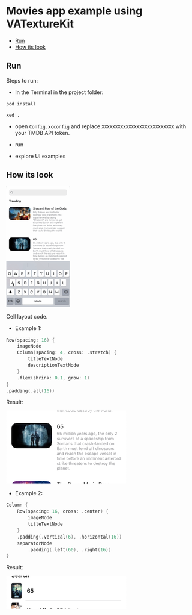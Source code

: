 # Movies app example using VATextureKit

  * [Run](#run)
  * [How its look](#how-its-look)

## Run


Steps to run:


* In the Terminal in the project folder:
```
pod install
```

```
xed .
```

* open `Config.xcconfig` and replace `XXXXXXXXXXXXXXXXXXXXXXXXXXX` with your TMDB API token.

* run

* explore UI examples


## How its look


![Movie app example 1](https://raw.githubusercontent.com/VAndrJ/VATextureKit/master/Resources/movie_app_example_ui.gif)


Cell layout code. 


* Example 1:


```swift
Row(spacing: 16) {
    imageNode
    Column(spacing: 4, cross: .stretch) {
        titleTextNode
        descriptionTextNode
    }
    .flex(shrink: 0.1, grow: 1)
}
.padding(.all(16))
```

Result:


![Cell layout result example 1](https://raw.githubusercontent.com/VAndrJ/VATextureKit/master/Resources/cell_layout_example_1.png)


* Example 2:


```swift
Column {
    Row(spacing: 16, cross: .center) {
        imageNode
        titleTextNode
    }
    .padding(.vertical(6), .horizontal(16))
    separatorNode
        .padding(.left(60), .right(16))
}
```


Result:


![Cell layout result example 2](https://raw.githubusercontent.com/VAndrJ/VATextureKit/master/Resources/cell_layout_example_2.png)
